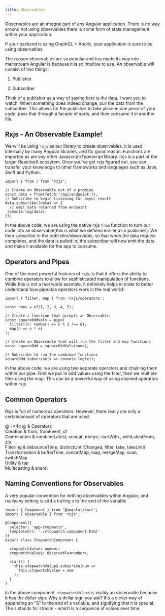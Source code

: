 ```yaml
---
title: Observables
---
```


Observables are an integral part of any Angular application. There is no
way around not using observables there is some form of state management
within your application.

If your backend is using GraphQL + Apollo, your application is sure to
be using observables.

The reason observables are so popular and has made its way into
mainstream Angular is because it is so intuitive to use. An observable
will consist of two things:

1.  Publisher

2.  Subscriber

Think of a publisher as a way of saying here is the data, I want you to
watch. When something does indeed change, pull the data from the
subscriber. This allows for the publisher to take place in one piece of
your code, pass that through a facade of sorts, and then consume it in
another file.

 Rxjs - An Observable Example! 
------------------------------

We will be using `rxjs` as our library to create observables. It is used
internally by many Angular libraries, and for good reason. Functions are
imported as are any other Javascript/Typescript library. rxjs is a part
of the larger ReactiveX ecosytem. Once you've got rxjs figured out, you
can transfer your knowledge to other frameworks and languages such as
Java, Swift and Python.

    import { from } from 'rxjs';

    // Create an Observable out of a promise
    const data = from(fetch('/api/endpoint'));
    // Subscribe to begin listening for async result
    data.subscribe((data) => {
      // emit data returned from endpoint
     console.log(data);
    });

In the above code, we are using the native rxjs `from` function to turn
our code into an observable(this is what we defined earlier as a
publisher). We then subscribe to the publisher/observable, so that when
the data request completes, and the data is pulled in, the subscriber
will now emit the data, and make it available for the app to consume.

 Operators and Pipes 
--------------------

One of the most powerful features of rxjs, is that it offers the ability
to combine operators to allow for sophisticated manipulation of
functions. While this is not a real world example, it definitely helps
in order to better understand how pipeable operators work in the real
world:

    import { filter, map } from 'rxjs/operators';

    const nums = of(1, 2, 3, 4, 5);
      
    // Create a function that accepts an Observable.
    const squareOddVals = pipe(
      filter((n: number) => n % 2 !== 0),
      map(n => n * n)
    );  

    // Create an Observable that will run the filter and map functions
    const squareOdd = squareOddVals(nums);
     
    // Subscribe to run the combined functions
    squareOdd.subscribe(x => console.log(x));

In the above code, we are using two separate operators and chaining them
within our pipe. First we pull in odd values using the filter, then we
multiple files using the map. This can be a powerful way of using
chained operators within rxjs.

 Common Operators 
-----------------

Rxjs is full of numerous operators. However, there really are only a
certainamount of operators that are used.

@ l \*4c @ & Operators\
Creation & from, fromEvent, of\
Combination & combineLatest, concat, merge, startWith , withLatestFrom,
zip\
Filtering & debounceTime, distinctUntilChanged, filter, take, takeUntil\
Transformation & bufferTime, concatMap, map, mergeMap, scan, switchMap\
Utility & tap\
Multicasting & share\

 Naming Conventions for Observables 
-----------------------------------

A very popular convention for writiing observables within Angular, and
reallyany setting is add a trailing `$` to the end of the variable.

    import { Component } from '@angular/core';
    import { Observable } from 'rxjs';

    @Component({
      selector: 'app-stopwatch',
      templateUrl: './stopwatch.component.html'
    })
    export class StopwatchComponent {

      stopwatchValue: number;
      stopwatchValue$: Observable<number>;

      start() {
        this.stopwatchValue$.subscribe(num =>
          this.stopwatchValue = num
        );
      }
    }  

In the above component, `stopwatchValue$` is visibly an
observable,because it has the dollar sign. Why a dollar sign you ask?
It's a clever way of appending an \"S\" to the end of a variable, and
signifying that it is special. The s stands for stream - which is a
sequence of values over time.
